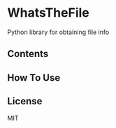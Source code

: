 # WhatsTheFile
Python library for obtaining file info 


## Contents



## How To Use








## License

MIT


